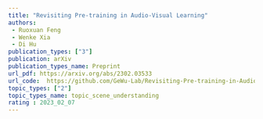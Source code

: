 ```yaml
---  
title: "Revisiting Pre-training in Audio-Visual Learning"  
authors:  
 - Ruoxuan Feng 
 - Wenke Xia
 - Di Hu 
publication_types: ["3"]  
publication: arXiv
publication_types_name: Preprint
url_pdf: https://arxiv.org/abs/2302.03533 
url_code:  https://github.com/GeWu-Lab/Revisiting-Pre-training-in-Audio-Visual-Learning
topic_types: ["2"]
topic_types_name: topic_scene_understanding
rating : 2023_02_07
---  
```

